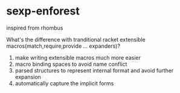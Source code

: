 # sexp-enforest
inspired from rhombus


What's the difference with tranditional racket extensible macros(match,require,provide ... expanders)?
1. make writing extensible macros much more easier
2. macro binding spaces to avoid name conflict
3. parsed structures to represent internal format and avoid further expansion
4. automatically capture the implicit forms